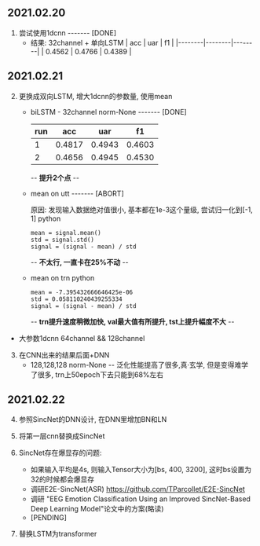 ## 2021.02.20

1. 尝试使用1dcnn ------- [DONE]
    + 结果:
        32channel + 单向LSTM
        | acc    | uar    | f1     |
        |--------|--------|--------|
        | 0.4562 | 0.4766 | 0.4389 |


## 2021.02.21

2. 更换成双向LSTM, 增大1dcnn的参数量, 使用mean 
    + biLSTM - 32channel norm-None ------- [DONE] 

        | run | acc    | uar    | f1     |
        |-----|--------|--------|--------|
        | 1   | 0.4817 | 0.4943 | 0.4603 |
        | 2   | 0.4656 | 0.4945 | 0.4530 |
        -- **提升2个点** --


    + mean on utt ------- [ABORT]

        原因: 发现输入数据绝对值很小, 基本都在1e-3这个量级, 尝试归一化到[-1, 1]
        python
        ```
        mean = signal.mean()
        std = signal.std()
        signal = (signal - mean) / std
        ```
        -- **不太行, 一直卡在25%不动** --

    + mean on trn 
        python
        ```
        mean = -7.395432666646425e-06
        std = 0.058110240439255334
        signal = (signal - mean) / std
        ```

        -- **trn提升速度稍微加快, val最大值有所提升, tst上提升幅度不大** --

+ 大参数1dcnn 64channel && 128channel


3. 在CNN出来的结果后面+DNN
    + 128,128,128 norm-None -- 泛化性能提高了很多,真·玄学, 但是变得难学了很多, trn上50epoch下去只能到68%左右

## 2021.02.22
4. 参照SincNet的DNN设计, 在DNN里增加BN和LN

5. 将第一层cnn替换成SincNet 

6. SincNet存在爆显存的问题:
    + 如果输入平均是4s, 则输入Tensor大小为[bs, 400, 3200], 这时bs设置为32的时候都会爆显存
    + 调研E2E-SincNet(ASR) https://github.com/TParcollet/E2E-SincNet
    + 调研 "EEG Emotion Classiﬁcation Using an Improved SincNet-Based Deep Learning Model"论文中的方案(略读)
    + [PENDING]

7. 替换LSTM为transformer
